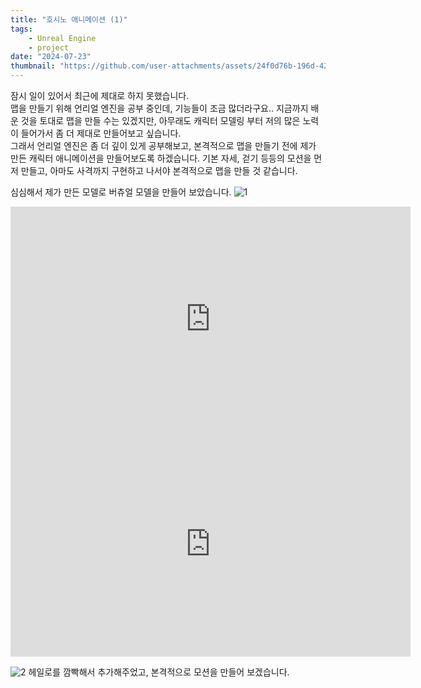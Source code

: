 ```yaml
---
title: "호시노 애니메이션 (1)"
tags:
    - Unreal Engine
    - project
date: "2024-07-23"
thumbnail: "https://github.com/user-attachments/assets/24f0d76b-196d-422b-acc4-9339029c0956"
---
```

잠시 일이 있어서 최근에 제대로 하지 못했습니다.  
맵을 만들기 위해 언리얼 엔진을 공부 중인데, 기능들이 조금 많더라구요.. 지금까지 배운 것을 토대로 맵을 만들 수는 있겠지만, 아무래도 캐릭터 모델링 부터 저의 많은 노력이 들어가서 좀 더 제대로 만들어보고 싶습니다.  
그래서 언리얼 엔진은 좀 더 깊이 있게 공부해보고, 본격적으로 맵을 만들기 전에 제가 만든 캐릭터 애니메이션을 만들어보도록 하겠습니다. 기본 자세, 걷기 등등의 모션을 먼저 만들고, 아마도 사격까지 구현하고 나서야 본격적으로 맵을 만들 것 같습니다. 

심심해서 제가 만든 모델로 버츄얼 모델을 만들어 보았습니다.
![1](https://github.com/user-attachments/assets/9f56d6dd-58da-4be7-9e76-bc5b7c528843)
<iframe width="640" height="360" src="https://www.youtube.com/embed/NK5-Ul6OBdY" title="모델 테스트 (2)" frameborder="0" allow="accelerometer; autoplay; clipboard-write; encrypted-media; gyroscope; picture-in-picture; web-share" referrerpolicy="strict-origin-when-cross-origin" allowfullscreen></iframe>
<iframe width="640" height="360" src="https://www.youtube.com/embed/q6TOYtQOdt8" title="모델 테스트" frameborder="0" allow="accelerometer; autoplay; clipboard-write; encrypted-media; gyroscope; picture-in-picture; web-share" referrerpolicy="strict-origin-when-cross-origin" allowfullscreen></iframe>  

![2](https://github.com/user-attachments/assets/24f0d76b-196d-422b-acc4-9339029c0956)
헤일로를 깜빡해서 추가해주었고, 본격적으로 모션을 만들어 보겠습니다. 